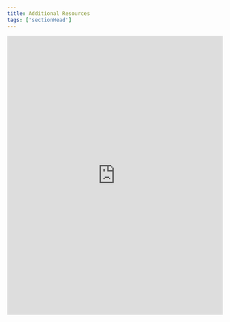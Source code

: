 ```yaml
---
title: Additional Resources
tags: ['sectionHead']
---
```

<iframe style="border: 0; width: 100%; height: 650px;" allowfullscreen frameborder="0" src="https://raindrop.io/cl21/community-centered-services-23454222/embed/hide=header%2C+excerpt%2C+info%2C+add"></iframe>
